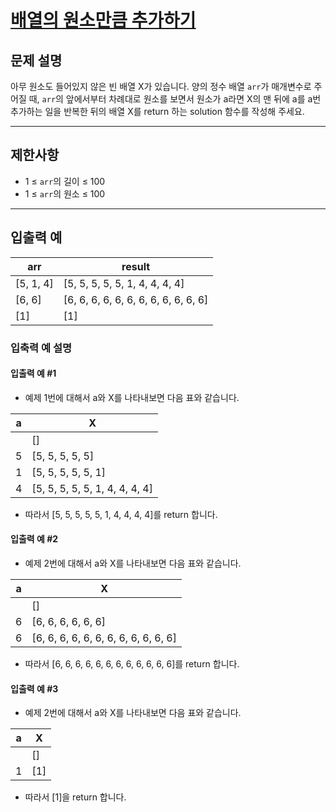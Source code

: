 # [배열의 원소만큼 추가하기](https://school.programmers.co.kr/learn/courses/30/lessons/181861)

## 문제 설명

아무 원소도 들어있지 않은 빈 배열 X가 있습니다. 양의 정수 배열 `arr`가 매개변수로 주어질 때, `arr`의 앞에서부터 차례대로 원소를 보면서 원소가 a라면 X의 맨 뒤에 a를 a번 추가하는 일을 반복한 뒤의 배열 X를 return 하는 solution 함수를 작성해 주세요.

---

## 제한사항

- 1 ≤ `arr`의 길이 ≤ 100
- 1 ≤ `arr`의 원소 ≤ 100

---

## 입출력 예

| arr       | result                               |
| --------- | ------------------------------------ |
| [5, 1, 4] | [5, 5, 5, 5, 5, 1, 4, 4, 4, 4]       |
| [6, 6]    | [6, 6, 6, 6, 6, 6, 6, 6, 6, 6, 6, 6] |
| [1]       | [1]                                  |

### 입축력 예 설명

#### 입출력 예 #1

- 예제 1번에 대해서 a와 X를 나타내보면 다음 표와 같습니다.

| a   | X                              |
| --- | ------------------------------ |
|     | []                             |
| 5   | [5, 5, 5, 5, 5]                |
| 1   | [5, 5, 5, 5, 5, 1]             |
| 4   | [5, 5, 5, 5, 5, 1, 4, 4, 4, 4] |

- 따라서 [5, 5, 5, 5, 5, 1, 4, 4, 4, 4]를 return 합니다.

#### 입출력 예 #2

- 예제 2번에 대해서 a와 X를 나타내보면 다음 표와 같습니다.

| a   | X                                    |
| --- | ------------------------------------ |
|     | []                                   |
| 6   | [6, 6, 6, 6, 6, 6]                   |
| 6   | [6, 6, 6, 6, 6, 6, 6, 6, 6, 6, 6, 6] |

- 따라서 [6, 6, 6, 6, 6, 6, 6, 6, 6, 6, 6, 6]를 return 합니다.

#### 입출력 예 #3

- 예제 2번에 대해서 a와 X를 나타내보면 다음 표와 같습니다.

| a   | X   |
| --- | --- |
|     | []  |
| 1   | [1] |

- 따라서 [1]을 return 합니다.
